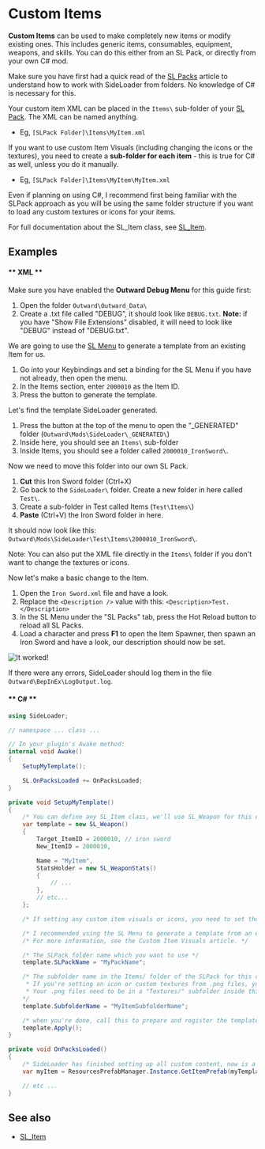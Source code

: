 # Custom Items

<b>Custom Items</b> can be used to make completely new items or modify existing ones. This includes generic items, consumables, equipment, weapons, and skills. You can do this either from an SL Pack, or directly from your own C# mod.

Make sure you have first had a quick read of the [SL Packs](Basics/SLPacks) article to understand how to work with SideLoader from folders. No knowledge of C# is necessary for this.

Your custom item XML can be placed in the `Items\` sub-folder of your [SL Pack](Basics/SLPacks.md). The XML can be named anything.
* Eg, `[SLPack Folder]\Items\MyItem.xml`

If you want to use custom Item Visuals (including changing the icons or the textures), you need to create a <b>sub-folder for each item</b> - this is true for C# as well, unless you do it manually.
* Eg, `[SLPack Folder]\Items\MyItem\MyItem.xml`

Even if planning on using C#, I recommend first being familiar with the SLPack approach as you will be using the same folder structure if you want to load any custom textures or icons for your items.

For full documentation about the SL_Item class, see [SL_Item](API/SL_Item.md).

## Examples

<!-- tabs:start -->

#### ** XML **

Make sure you have enabled the <b>Outward Debug Menu</b> for this guide first:
1. Open the folder `Outward\Outward_Data\`
2. Create a .txt file called "DEBUG", it should look like `DEBUG.txt`. <b>Note:</b> if you have "Show File Extensions" disabled, it will need to look like "DEBUG" instead of "DEBUG.txt".

We are going to use the [SL Menu](Basics/SLMenu.md) to generate a template from an existing Item for us.

1. Go into your Keybindings and set a binding for the SL Menu if you have not already, then open the menu.
2. In the Items section, enter `2000010` as the Item ID. 
3. Press the button to generate the template.

Let's find the template SideLoader generated.

1. Press the button at the top of the menu to open the "_GENERATED" folder (`Outward\Mods\SideLoader\_GENERATED\`)
2. Inside here, you should see an `Items\` sub-folder
3. Inside Items, you should see a folder called `2000010_IronSword\`.

Now we need to move this folder into our own SL Pack.

1. <b>Cut</b> this Iron Sword folder (Ctrl+X)
2. Go back to the `SideLoader\` folder. Create a new folder in here called `Test\`. 
3. Create a sub-folder in Test called Items (`Test\Items\`)
4. <b>Paste</b> (Ctrl+V) the Iron Sword folder in here. 

It should now look like this: `Outward\Mods\SideLoader\Test\Items\2000010_IronSword\`.

Note: You can also put the XML file directly in the `Items\` folder if you don't want to change the textures or icons.

Now let's make a basic change to the Item.

1. Open the `Iron Sword.xml` file and have a look. 
2. Replace the `<Description />` value with this: `<Description>Test.</Description>`
3. In the SL Menu under the "SL Packs" tab, press the Hot Reload button to reload all SL Packs.
4. Load a character and press <b>F1</b> to open the Item Spawner, then spawn an Iron Sword and have a look, our description should now be set.

![It worked!](https://i.imgur.com/UxuA8ky.png)

If there were any errors, SideLoader should log them in the file `Outward\BepInEx\LogOutput.log`.

#### ** C# **

```csharp
using SideLoader;

// namespace ... class ...

// In your plugin's Awake method:
internal void Awake() 
{
    SetupMyTemplate();

    SL.OnPacksLoaded += OnPacksLoaded;
}

private void SetupMyTemplate()
{
    /* You can define any SL_Item class, we'll use SL_Weapon for this example. */
    var template = new SL_Weapon()
    {
        Target_ItemID = 2000010, // iron sword
        New_ItemID = 2000010,

        Name = "MyItem",
        StatsHolder = new SL_WeaponStats()
        {
            // ...
        },
        // etc...
    };

    /* If setting any custom item visuals or icons, you need to set these next two values. */

    /* I recommended using the SL Menu to generate a template from an existing Item to see the correct structure. */
    /* For more information, see the Custom Item Visuals article. */

    /* The SLPack folder name which you want to use */
    template.SLPackName = "MyPackName"; 

    /* The subfolder name in the Items/ folder of the SLPack for this custom item.
     * If you're setting an icon or custom textures from .png files, you need to set this.
     * Your .png files need to be in a "Textures/" subfolder inside this subfolder, and use the names as described on the Custom Item Visuals page.
    */
    template.SubfolderName = "MyItemSubfolderName"; 

    /* when you're done, call this to prepare and register the template. */
    template.Apply();
}

private void OnPacksLoaded()
{
    /* SideLoader has finished setting up all custom content, now is a safe time to do other changes that depend on that. */
    var myItem = ResourcesPrefabManager.Instance.GetItemPrefab(myTemplateID);

    // etc ...
}
```

<!-- tabs:end -->

## See also
* [SL_Item](API/SL_Item.md)

